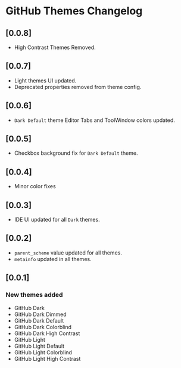 <!-- Keep a Changelog guide -> https://keepachangelog.com -->

# GitHub Themes Changelog

## [0.0.8]
- High Contrast Themes Removed.

## [0.0.7]
- Light themes UI updated.
- Deprecated properties removed from theme config.

## [0.0.6]
- `Dark Default` theme Editor Tabs and ToolWindow colors updated.

## [0.0.5]
- Checkbox background fix for `Dark Default` theme.

## [0.0.4]
- Minor color fixes

## [0.0.3]
- IDE UI updated for all `Dark` themes.

## [0.0.2]

- `parent_scheme` value updated for all  themes.
- `metainfo` updated in all themes.

## [0.0.1]

### New themes added
- GitHub Dark
- GitHub Dark Dimmed
- GitHub Dark Default
- GitHub Dark Colorblind
- GitHub Dark High Contrast
- GitHub Light
- GitHub Light Default
- GitHub Light Colorblind
- GitHub Light High Contrast